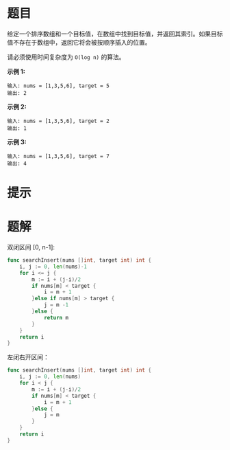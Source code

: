 # 题目

给定一个排序数组和一个目标值，在数组中找到目标值，并返回其索引。如果目标值不存在于数组中，返回它将会被按顺序插入的位置。

请必须使用时间复杂度为 `O(log n)` 的算法。

 

**示例 1:**

```
输入: nums = [1,3,5,6], target = 5
输出: 2
```

**示例 2:**

```
输入: nums = [1,3,5,6], target = 2
输出: 1
```

**示例 3:**

```
输入: nums = [1,3,5,6], target = 7
输出: 4
```



# 提示





# 题解

双闭区间 [0, n-1]:

```go
func searchInsert(nums []int, target int) int {
    i, j := 0, len(nums)-1
    for i <= j {
        m := i + (j-i)/2
        if nums[m] < target {
            i = m + 1
        }else if nums[m] > target {
            j = m -1
        }else {
            return m
        }
    }
    return i
}
```

左闭右开区间：

```go
func searchInsert(nums []int, target int) int {
    i, j := 0, len(nums)
    for i < j {
        m := i + (j-i)/2
        if nums[m] < target {
            i = m + 1
        }else {
            j = m
        }
    }
    return i
}
```

